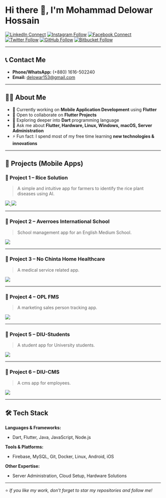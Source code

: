 # Hi there 👋, I'm Mohammad Delowar Hossain  

[![LinkedIn Connect](https://img.shields.io/badge/LinkedIn-Connect-blue?style=for-the-badge&logo=linkedin&logoColor=white)](https://www.linkedin.com/in/delowar-hossain-profile) 
[![Instagram Follow](https://img.shields.io/badge/Instagram-Follow-E4405F?style=for-the-badge&logo=instagram&logoColor=white)](https://www.instagram.com/techbeetle) 
[![Facebook Connect](https://img.shields.io/badge/Facebook-Connect-1877F2?style=for-the-badge&logo=facebook&logoColor=white)](https://www.facebook.com/delowarhossainbio) 
[![Twitter Follow](https://img.shields.io/badge/Twitter-Follow-1DA1F2?style=for-the-badge&logo=twitter&logoColor=white)](https://www.twitter.com/delowarhtweet) 
[![GitHub Follow](https://img.shields.io/badge/GitHub-Follow-333?style=for-the-badge&logo=github&logoColor=white)](https://github.com/amidelu) 
[![Bitbucket Follow](https://img.shields.io/badge/Bitbucket-Connect-0052CC?style=for-the-badge&logo=bitbucket&logoColor=white)](https://bitbucket.com/amidelu)

---

## 📞 Contact Me  
- **Phone/WhatsApp:** (+880) 1616-502240  
- **Email:** [delowar153@gmail.com](mailto:delowar153@gmail.com)  

---

## 👨‍💻 About Me  
- 🔭 Currently working on **Mobile Application Development** using **Flutter**
- 👯 Open to collaborate on **Flutter Projects**  
- 🤔 Exploring deeper into **Dart** programming language  
- 💬 Ask me about **Flutter, Hardware, Linux, Windows, macOS, Server Administration**  
- ⚡ Fun fact: I spend most of my free time learning **new technologies & innovations**  

---

## 🚀 Projects (Mobile Apps)  

### 📱 Project 1 – Rice Solution  
> A simple and intuitive app for farmers to identify the rice plant diseases using AI.  

<a href="https://play.google.com/store/apps/details?id=com.brriapps" target="_blank">
  <img src="https://img.shields.io/badge/Download-Google_Play-34A853?style=for-the-badge&logo=googleplay&logoColor=white" />
</a>  
<a href="https://apps.apple.com/us/app/rice-solution/id1663661762" target="_blank">
  <img src="https://img.shields.io/badge/Download-App_Store-0D96F6?style=for-the-badge&logo=appstore&logoColor=white" />
</a> 

---

### 📱 Project 2 – Averroes International School
> School management app for an English Medium School.  

<a href="https://play.google.com/store/apps/details?id=com.edu.aisd.averroes_intl_school" target="_blank">
  <img src="https://img.shields.io/badge/Download-Google_Play-34A853?style=for-the-badge&logo=googleplay&logoColor=white" />
</a>  

---

### 📱 Project 3 – No Chinta Home Healthcare
> A medical service related app.  

<a href="https://play.google.com/store/apps/details?id=com.oneict.no_chinta_home_healthcare" target="_blank">
  <img src="https://img.shields.io/badge/Download-Google_Play-34A853?style=for-the-badge&logo=googleplay&logoColor=white" />
</a>

---

### 📱 Project 4 – OPL FMS
> A marketing sales person tracking app.  

<a href="https://play.google.com/store/apps/details?id=com.onepharmaltd" target="_blank">
  <img src="https://img.shields.io/badge/Download-Google_Play-34A853?style=for-the-badge&logo=googleplay&logoColor=white" />
</a>

---

### 📱 Project 5 – DIU-Students
> A student app for University students.

<a href="https://play.google.com/store/apps/details?id=ac.diu.diu_app" target="_blank">
  <img src="https://img.shields.io/badge/Download-Google_Play-34A853?style=for-the-badge&logo=googleplay&logoColor=white" />
</a>

---

### 📱 Project 6 – DIU-CMS
> A cms app for employees.

<a href="https://play.google.com/store/apps/details?id=ac.diu.diu_cms" target="_blank">
  <img src="https://img.shields.io/badge/Download-Google_Play-34A853?style=for-the-badge&logo=googleplay&logoColor=white" />
</a>

---

## 🛠 Tech Stack  

**Languages & Frameworks:**  
- Dart, Flutter, Java, JavaScript, Node.js  

**Tools & Platforms:**  
- Firebase, MySQL, Git, Docker, Linux, Android, iOS  

**Other Expertise:**  
- Server Administration, Cloud Setup, Hardware Solutions  

---

⭐️ *If you like my work, don’t forget to star my repositories and follow me!*  
